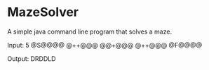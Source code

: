 # MazeSolver
A simple java command line program that solves a maze.

Input:
5
@S@@@@
@++@@@
@@+@@@
@++@@@
@F@@@@

Output:
DRDDLD
